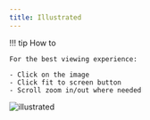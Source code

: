 ```yaml
---
title: Illustrated
---
```



!!! tip How to

    For the best viewing experience:

	- Click on the image
	- Click fit to screen button
	- Scroll zoom in/out where needed


![illustrated](diagrams/cloudfront.drawio)



